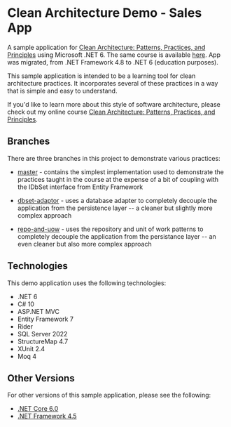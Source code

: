 # Clean Architecture Demo - Sales App
A sample application for [Clean Architecture: Patterns, Practices, and Principles](https://pluralsight.pxf.io/clean-architecture) using Microsoft .NET 6. 
The same course is available [here](https://github.com/matthewrenze/clean-architecture-demo/). 
App was migrated, from .NET Framework 4.8 to .NET 6 (education purposes).

This sample application is intended to be a learning tool for clean architecture practices. It incorporates several of these practices in a way that is simple and easy to understand.

If you'd like to learn more about this style of software architecture, please check out my online course [Clean Architecture: Patterns, Practices, and Principles](https://pluralsight.pxf.io/clean-architecture).

## Branches
There are three branches in this project to demonstrate various practices:

 - [master](https://github.com/santos-an/Sales-Clean-Architecture) - contains the simplest implementation used to demonstrate the practices taught in the course at the expense of a bit of coupling with the IDbSet interface from Entity Framework

 - [dbset-adaptor](https://github.com/santos-an/Sales-Clean-Architecture/tree/dbset-adapter) - uses a database adapter to completely decouple the application from the persistence layer -- a cleaner but slightly more complex approach

 - [repo-and-uow](https://github.com/santos-an/Sales-Clean-Architecture/tree/repository-adapter) - uses the repository and unit of work patterns to completely decouple the application from the persistance layer -- an even cleaner but also more complex approach

## Technologies
This demo application uses the following technologies:
 - .NET 6
 - C# 10
 - ASP.NET MVC
 - Entity Framework 7
 - Rider
 - SQL Server 2022
 - StructureMap 4.7
 - XUnit 2.4
 - Moq 4

## Other Versions
For other versions of this sample application, please see the following:
 - [.NET Core 6.0](https://github.com/matthewrenze/clean-architecture-core)
 - [.NET Framework 4.5](https://github.com/matthewrenze/clean-architecture-demo/tree/v4.5)
